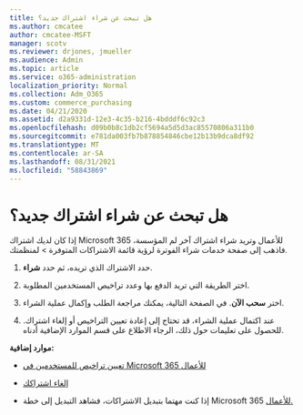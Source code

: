 ```yaml
---
title: هل تبحث عن شراء اشتراك جديد؟
ms.author: cmcatee
author: cmcatee-MSFT
manager: scotv
ms.reviewer: drjones, jmueller
ms.audience: Admin
ms.topic: article
ms.service: o365-administration
localization_priority: Normal
ms.collection: Adm_O365
ms.custom: commerce_purchasing
ms.date: 04/21/2020
ms.assetid: d2a9331d-12e3-4c35-b216-4bdddf6c92c3
ms.openlocfilehash: d09b0b8c1db2cf5694a5d5d3ac85570806a311b0
ms.sourcegitcommit: e781da003fb7b878854846cbe12b13b9dca8df92
ms.translationtype: MT
ms.contentlocale: ar-SA
ms.lasthandoff: 08/31/2021
ms.locfileid: "58843869"
---
```

# <a name="looking-to-buy-a-new-subscription"></a>هل تبحث عن شراء اشتراك جديد؟

إذا كان لديك اشتراك Microsoft 365 للأعمال وتريد شراء اشتراك آخر لم المؤسسة، فاذهب إلى صفحة خدمات شراء الفوترة لرؤية قائمة الاشتراكات المتوفرة  \> [](https://go.microsoft.com/fwlink/p/?linkid=868433) لمنظمتك.
 
1. حدد الاشتراك الذي تريده، ثم حدد **شراء**.

2. اختر الطريقة التي تريد الدفع بها وعدد تراخيص المستخدمين المطلوبة.

3. اختر **سحب الآن**. في الصفحة التالية، يمكنك مراجعة الطلب وإكمال عملية الشراء.

4. عند اكتمال عملية الشراء، قد تحتاج إلى إعادة تعيين التراخيص أو إلغاء اشتراك. للحصول على تعليمات حول ذلك، الرجاء الاطلاع على قسم الموارد الإضافية أدناه.

 **موارد إضافية:**
  
- [تعيين تراخيص للمستخدمين في Microsoft 365 للأعمال](https://docs.microsoft.com/microsoft-365/admin/add-users/add-users)
    
- [إلغاء اشتراكك](https://docs.microsoft.com/microsoft-365/commerce/subscriptions/cancel-your-subscription)
    
- إذا كنت مهتما بتبديل الاشتراكات، فشاهد التبديل إلى خطة Microsoft 365 [للأعمال.](https://docs.microsoft.com/microsoft-365/commerce/subscriptions/switch-to-a-different-plan)